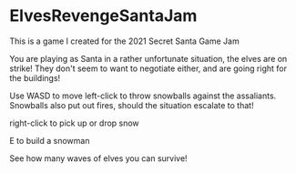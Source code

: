 # ElvesRevengeSantaJam

This is a game I created for the 2021 Secret Santa Game Jam

You are playing as Santa in a rather unfortunate situation, the elves are on strike! They don't seem to want to negotiate either, and are going right for the buildings!

Use WASD to move
left-click to throw snowballs against the assaliants. Snowballs also put out fires, should the situation escalate to that!

right-click to pick up or drop snow

E to build a snowman

See how many waves of elves you can survive!
